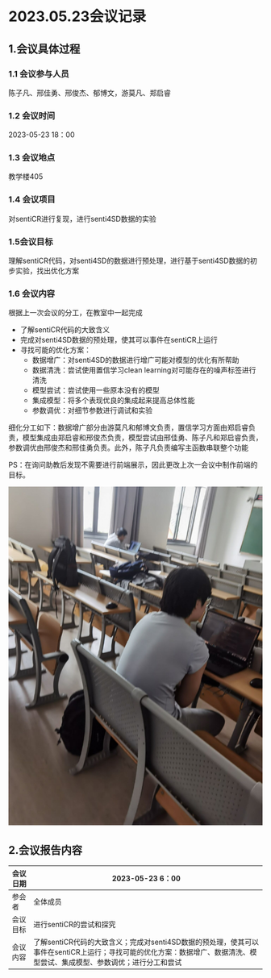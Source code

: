 # 2023.05.23会议记录

## 1.会议具体过程

### 1.1 会议参与人员

陈子凡、邢佳勇、邢俊杰、郁博文，游莫凡、郑启睿

### 1.2 会议时间

2023-05-23 18：00

### 1.3 会议地点

教学楼405

### 1.4 会议项目

对sentiCR进行复现，进行senti4SD数据的实验

### 1.5会议目标

理解sentiCR代码，对senti4SD的数据进行预处理，进行基于senti4SD数据的初步实验，找出优化方案

### 1.6 会议内容

根据上一次会议的分工，在教室中一起完成

- 了解sentiCR代码的大致含义
- 完成对senti4SD数据的预处理，使其可以事件在sentiCR上运行
- 寻找可能的优化方案：
  - 数据增广：对senti4SD的数据进行增广可能对模型的优化有所帮助
  - 数据清洗：尝试使用置信学习clean learning对可能存在的噪声标签进行清洗
  - 模型尝试：尝试使用一些原本没有的模型
  - 集成模型：将多个表现优良的集成起来提高总体性能
  - 参数调优：对细节参数进行调试和实验

细化分工如下：数据增广部分由游莫凡和郁博文负责，置信学习方面由郑启睿负责，模型集成由郑启睿和邢俊杰负责，模型尝试由邢佳勇、陈子凡和郑启睿负责，参数调优由邢俊杰和邢佳勇负责。此外，陈子凡负责编写主函数串联整个功能

PS：在询问助教后发现不需要进行前端展示，因此更改上次一会议中制作前端的目标。

![](../img/2023-05-23.jpg)



## 2.会议报告内容

| 会议日期 | 2023-05-23 6：00                                             |
| -------- | ------------------------------------------------------------ |
| 参会者   | 全体成员                                                     |
| 会议目标 | 进行sentiCR的尝试和探究                                      |
| 会议内容 | 了解sentiCR代码的大致含义；完成对senti4SD数据的预处理，使其可以事件在sentiCR上运行；寻找可能的优化方案：数据增广、数据清洗、模型尝试、集成模型、参数调优；进行分工和尝试 |

